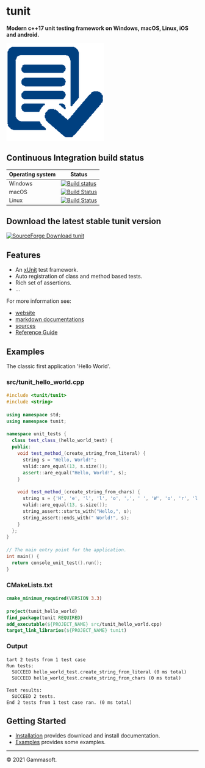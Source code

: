 # tunit

**Modern c++17 unit testing framework on Windows, macOS, Linux, iOS and android.**

[![tunit](docs/pictures/tunit_header.png)](https://gammasoft71.wixsite.com/tunit)

## Continuous Integration build status

| Operating system | Status                                                                                                                                      |
|------------------|---------------------------------------------------------------------------------------------------------------------------------------------|
| Windows          | [![Build status](https://ci.appveyor.com/api/projects/status/1h8y1d4lodnk1wbb?svg=true)](https://ci.appveyor.com/project/gammasoft71/tunit) |
| macOS            | [![Build Status](https://travis-ci.org/gammasoft71/tunit.svg?branch=master)](https://travis-ci.org/gammasoft71/tunit)                       |
| Linux            | [![Build Status](https://travis-ci.org/gammasoft71/tunit.svg?branch=master)](https://travis-ci.org/gammasoft71/tunit)                       |

## Download the latest stable tunit version

[![SourceForge Download tunit](https://img.shields.io/sourceforge/dt/tunitpro.svg)](https://sourceforge.net/projects/tunitpro/files/latest/download)

## Features

* An [xUnit](https://en.wikipedia.org/wiki/XUnit) test framework.
* Auto registration of class and method based tests.
* Rich set of assertions.
* ...

For more information see:
* [website](https://gammasoft71.wixsite.com/tunit) 
* [markdown documentations](docs/home.md)
* [sources](https://github.com/gammasoft71/tunit)
* [Reference Guide](https://codedocs.xyz/gammasoft71/tunit/)

## Examples

The classic first application 'Hello World'.

### src/tunit_hello_world.cpp

```c++
#include <tunit/tunit>
#include <string>

using namespace std;
using namespace tunit;

namespace unit_tests {
  class test_class_(hello_world_test) {
  public:
    void test_method_(create_string_from_literal) {
      string s = "Hello, World!";
      valid::are_equal(13, s.size());
      assert::are_equal("Hello, World!", s);
    }
    
    void test_method_(create_string_from_chars) {
      string s = {'H', 'e', 'l', 'l', 'o', ',', ' ', 'W', 'o', 'r', 'l', 'd', '!'};
      valid::are_equal(13, s.size());
      string_assert::starts_with("Hello,", s);
      string_assert::ends_with(" World!", s);
    }
  };
}

// The main entry point for the application.
int main() {
  return console_unit_test().run();
}
```

### CMakeLists.txt

```cmake
cmake_minimum_required(VERSION 3.3)

project(tunit_hello_world)
find_package(tunit REQUIRED)
add_executable(${PROJECT_NAME} src/tunit_hello_world.cpp)
target_link_libraries(${PROJECT_NAME} tunit)
```

### Output
```
tart 2 tests from 1 test case
Run tests:
  SUCCEED hello_world_test.create_string_from_literal (0 ms total)
  SUCCEED hello_world_test.create_string_from_chars (0 ms total)

Test results:
  SUCCEED 2 tests.
End 2 tests from 1 test case ran. (0 ms total)
```

## Getting Started

* [Installation](docs/downloads.md) provides download and install documentation.
* [Examples](examples) provides some examples.

______________________________________________________________________________________________

© 2021 Gammasoft.
